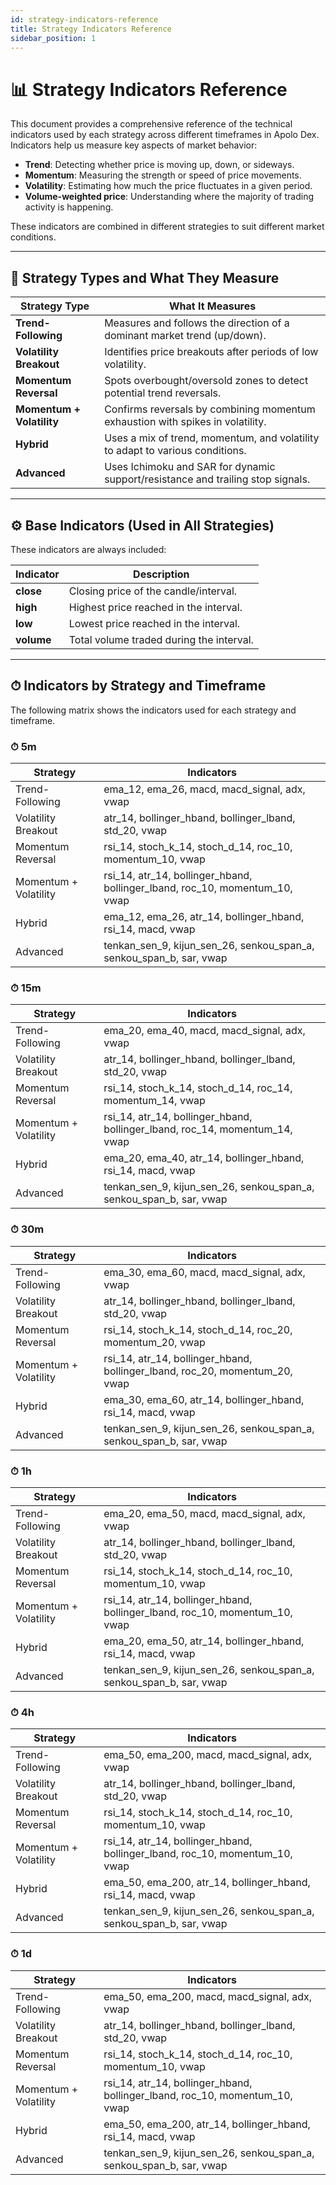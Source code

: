 ```yaml
---
id: strategy-indicators-reference
title: Strategy Indicators Reference
sidebar_position: 1
---
```


# 📊 Strategy Indicators Reference

This document provides a comprehensive reference of the technical indicators used by each strategy across different timeframes in Apolo Dex. Indicators help us measure key aspects of market behavior:

- **Trend**: Detecting whether price is moving up, down, or sideways.
- **Momentum**: Measuring the strength or speed of price movements.
- **Volatility**: Estimating how much the price fluctuates in a given period.
- **Volume-weighted price**: Understanding where the majority of trading activity is happening.

These indicators are combined in different strategies to suit different market conditions.

---

## 🧠 Strategy Types and What They Measure

| Strategy Type            | What It Measures                                                                 |
|--------------------------|----------------------------------------------------------------------------------|
| **Trend-Following**      | Measures and follows the direction of a dominant market trend (up/down).        |
| **Volatility Breakout**  | Identifies price breakouts after periods of low volatility.                     |
| **Momentum Reversal**    | Spots overbought/oversold zones to detect potential trend reversals.            |
| **Momentum + Volatility**| Confirms reversals by combining momentum exhaustion with spikes in volatility.  |
| **Hybrid**               | Uses a mix of trend, momentum, and volatility to adapt to various conditions.   |
| **Advanced**             | Uses Ichimoku and SAR for dynamic support/resistance and trailing stop signals. |

---

## ⚙️ Base Indicators (Used in All Strategies)

These indicators are always included:

| Indicator | Description |
|-----------|-------------|
| **close** | Closing price of the candle/interval. |
| **high**  | Highest price reached in the interval. |
| **low**   | Lowest price reached in the interval. |
| **volume**| Total volume traded during the interval. |

---

## ⏱ Indicators by Strategy and Timeframe

The following matrix shows the indicators used for each strategy and timeframe.

### ⏱ 5m

| Strategy                | Indicators |
|-------------------------|------------|
| Trend-Following         | ema_12, ema_26, macd, macd_signal, adx, vwap |
| Volatility Breakout     | atr_14, bollinger_hband, bollinger_lband, std_20, vwap |
| Momentum Reversal       | rsi_14, stoch_k_14, stoch_d_14, roc_10, momentum_10, vwap |
| Momentum + Volatility   | rsi_14, atr_14, bollinger_hband, bollinger_lband, roc_10, momentum_10, vwap |
| Hybrid                  | ema_12, ema_26, atr_14, bollinger_hband, rsi_14, macd, vwap |
| Advanced                | tenkan_sen_9, kijun_sen_26, senkou_span_a, senkou_span_b, sar, vwap |

### ⏱ 15m

| Strategy                | Indicators |
|-------------------------|------------|
| Trend-Following         | ema_20, ema_40, macd, macd_signal, adx, vwap |
| Volatility Breakout     | atr_14, bollinger_hband, bollinger_lband, std_20, vwap |
| Momentum Reversal       | rsi_14, stoch_k_14, stoch_d_14, roc_14, momentum_14, vwap |
| Momentum + Volatility   | rsi_14, atr_14, bollinger_hband, bollinger_lband, roc_14, momentum_14, vwap |
| Hybrid                  | ema_20, ema_40, atr_14, bollinger_hband, rsi_14, macd, vwap |
| Advanced                | tenkan_sen_9, kijun_sen_26, senkou_span_a, senkou_span_b, sar, vwap |

### ⏱ 30m

| Strategy                | Indicators |
|-------------------------|------------|
| Trend-Following         | ema_30, ema_60, macd, macd_signal, adx, vwap |
| Volatility Breakout     | atr_14, bollinger_hband, bollinger_lband, std_20, vwap |
| Momentum Reversal       | rsi_14, stoch_k_14, stoch_d_14, roc_20, momentum_20, vwap |
| Momentum + Volatility   | rsi_14, atr_14, bollinger_hband, bollinger_lband, roc_20, momentum_20, vwap |
| Hybrid                  | ema_30, ema_60, atr_14, bollinger_hband, rsi_14, macd, vwap |
| Advanced                | tenkan_sen_9, kijun_sen_26, senkou_span_a, senkou_span_b, sar, vwap |

### ⏱ 1h

| Strategy                | Indicators |
|-------------------------|------------|
| Trend-Following         | ema_20, ema_50, macd, macd_signal, adx, vwap |
| Volatility Breakout     | atr_14, bollinger_hband, bollinger_lband, std_20, vwap |
| Momentum Reversal       | rsi_14, stoch_k_14, stoch_d_14, roc_10, momentum_10, vwap |
| Momentum + Volatility   | rsi_14, atr_14, bollinger_hband, bollinger_lband, roc_10, momentum_10, vwap |
| Hybrid                  | ema_20, ema_50, atr_14, bollinger_hband, rsi_14, macd, vwap |
| Advanced                | tenkan_sen_9, kijun_sen_26, senkou_span_a, senkou_span_b, sar, vwap |

### ⏱ 4h

| Strategy                | Indicators |
|-------------------------|------------|
| Trend-Following         | ema_50, ema_200, macd, macd_signal, adx, vwap |
| Volatility Breakout     | atr_14, bollinger_hband, bollinger_lband, std_20, vwap |
| Momentum Reversal       | rsi_14, stoch_k_14, stoch_d_14, roc_10, momentum_10, vwap |
| Momentum + Volatility   | rsi_14, atr_14, bollinger_hband, bollinger_lband, roc_10, momentum_10, vwap |
| Hybrid                  | ema_50, ema_200, atr_14, bollinger_hband, rsi_14, macd, vwap |
| Advanced                | tenkan_sen_9, kijun_sen_26, senkou_span_a, senkou_span_b, sar, vwap |

### ⏱ 1d

| Strategy                | Indicators |
|-------------------------|------------|
| Trend-Following         | ema_50, ema_200, macd, macd_signal, adx, vwap |
| Volatility Breakout     | atr_14, bollinger_hband, bollinger_lband, std_20, vwap |
| Momentum Reversal       | rsi_14, stoch_k_14, stoch_d_14, roc_10, momentum_10, vwap |
| Momentum + Volatility   | rsi_14, atr_14, bollinger_hband, bollinger_lband, roc_10, momentum_10, vwap |
| Hybrid                  | ema_50, ema_200, atr_14, bollinger_hband, rsi_14, macd, vwap |
| Advanced                | tenkan_sen_9, kijun_sen_26, senkou_span_a, senkou_span_b, sar, vwap |

